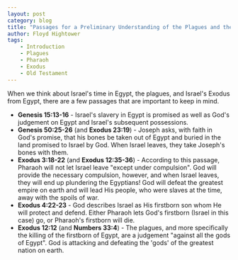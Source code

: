 ```yaml
---
layout: post
category: blog
title: "Passages for a Preliminary Understanding of the Plagues and the Exodus"
author: Floyd Hightower
tags:
    - Introduction
    - Plagues
    - Pharaoh
    - Exodus
    - Old Testament
---
```


When we think about Israel's time in Egypt, the plagues, and Israel's Exodus from Egypt, there are a few passages that are important to keep in mind.

- **Genesis 15:13-16** - Israel's slavery in Egypt is promised as well as God's judgement on Egypt and Israel's subsequent possessions.
- **Genesis 50:25-26** (and **Exodus 23:19**) - Joseph asks, with faith in God's promise, that his bones be taken out of Egypt and buried in the land promised to Israel by God. When Israel leaves, they take Joseph's bones with them.
- **Exodus 3:18-22** (and **Exodus 12:35-36**) - According to this passage, Pharaoh will not let Israel leave "except under compulsion". God will provide the necessary compulsion, however, and when Israel leaves, they will end up plundering the Egyptians! God will defeat the greatest empire on earth and will lead His people, who were slaves at the time, away with the spoils of war.
- **Exodus 4:22-23** - God describes Israel as His firstborn son whom He will protect and defend. Either Pharaoh lets God's firstborn (Israel in this case) go, or Pharaoh's firstborn will die.
- **Exodus 12:12** (and **Numbers 33:4**) - The plagues, and more specifically the killing of the firstborn of Egypt, are a judgement "against all the gods of Egypt". God is attacking and defeating the 'gods' of the greatest nation on earth.
